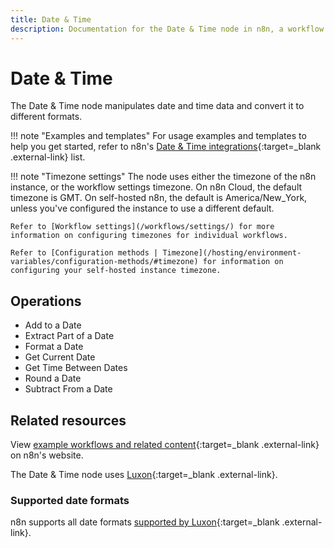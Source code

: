 ```yaml
---
title: Date & Time
description: Documentation for the Date & Time node in n8n, a workflow automation platform. Includes guidance on usage, and links to examples.
---
```


# Date & Time

The Date & Time node manipulates date and time data and convert it to different formats.

!!! note "Examples and templates"
	For usage examples and templates to help you get started, refer to n8n's [Date & Time integrations](https://n8n.io/integrations/date-and-time/){:target=_blank .external-link} list.

!!! note "Timezone settings"
    The node uses either the timezone of the n8n instance, or the workflow settings timezone. On n8n Cloud, the default timezone is GMT. On self-hosted n8n, the default is America/New_York, unless you've configured the instance to use a different default.
		
    Refer to [Workflow settings](/workflows/settings/) for more information on configuring timezones for individual workflows.
		
    Refer to [Configuration methods | Timezone](/hosting/environment-variables/configuration-methods/#timezone) for information on configuring your self-hosted instance timezone.


## Operations

* Add to a Date
* Extract Part of a Date
* Format a Date
* Get Current Date
* Get Time Between Dates
* Round a Date
* Subtract From a Date

## Related resources

View [example workflows and related content](https://n8n.io/integrations/date-and-time/){:target=_blank .external-link} on n8n's website.

The Date & Time node uses [Luxon](https://moment.github.io/luxon){:target=_blank .external-link}. 

### Supported date formats

n8n supports all date formats [supported by Luxon](https://moment.github.io/luxon/#/formatting?id=table-of-tokens){:target=_blank .external-link}.
